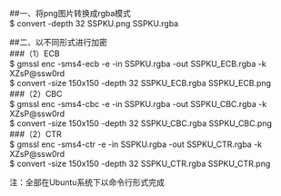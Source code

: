 ##一、将png图片转换成rgba模式    
$ convert -depth 32 SSPKU.png SSPKU.rgba    
    
##二、以不同形式进行加密    
###（1）ECB    
$ gmssl enc -sms4-ecb -e -in SSPKU.rgba -out SSPKU_ECB.rgba -k XZsP@ssw0rd     
$ convert -size 150x150 -depth 32 SSPKU_ECB.rgba SSPKU_ECB.png     
###（2）CBC    
$ gmssl enc -sms4-cbc -e -in SSPKU.rgba -out SSPKU_CBC.rgba -k XZsP@ssw0rd     
$ convert -size 150x150 -depth 32 SSPKU_CBC.rgba SSPKU_CBC.png    
###（2）CTR    
$ gmssl enc -sms4-ctr -e -in SSPKU.rgba -out SSPKU_CTR.rgba -k XZsP@ssw0rd     
$ convert -size 150x150 -depth 32 SSPKU_CTR.rgba SSPKU_CTR.png 

注：全部在Ubuntu系统下以命令行形式完成    